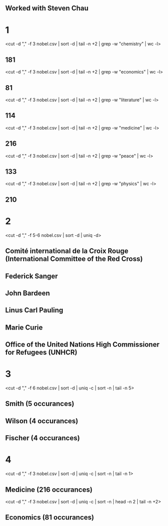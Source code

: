 ## Worked with Steven Chau

# 1 

<cut -d "," -f 3 nobel.csv | sort -d | tail -n +2 | grep -w "chemistry" | wc -l> 
## 181

<cut -d "," -f 3 nobel.csv | sort -d | tail -n +2 | grep -w "economics" | wc -l> 
## 81

<cut -d "," -f 3 nobel.csv | sort -d | tail -n +2 | grep -w "literature" | wc -l> 
## 114

<cut -d "," -f 3 nobel.csv | sort -d | tail -n +2 | grep -w "medicine" | wc -l> 
## 216

<cut -d "," -f 3 nobel.csv | sort -d | tail -n +2 | grep -w "peace" | wc -l> 
## 133

<cut -d "," -f 3 nobel.csv | sort -d | tail -n +2 | grep -w "physics" | wc -l> 
## 210

# 2

<cut -d "," -f 5-6 nobel.csv | sort -d | uniq -d>
## Comité international de la Croix Rouge (International Committee of the Red Cross)
## Federick Sanger
## John Bardeen
## Linus Carl Pauling
## Marie Curie
## Office of the United Nations High Commissioner for Refugees (UNHCR)

# 3

<cut -d "," -f 6 nobel.csv | sort -d | uniq -c | sort -n | tail -n 5>
## Smith (5 occurances)
## Wilson (4 occurances)
## Fischer (4 occurances)

# 4

<cut -d "," -f 3 nobel.csv | sort -d | uniq -c | sort -n | tail -n 1>
## Medicine (216 occurances)

<cut -d "," -f 3 nobel.csv | sort -d | uniq -c | sort -n | head -n 2 | tail -n +2>
## Economics (81 occurances)
